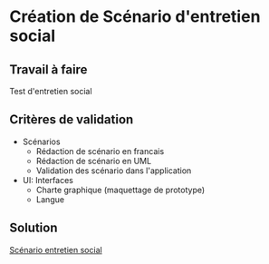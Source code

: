 # Création de Scénario d'entretien social
## Travail à faire
Test d'entretien social 

## Critères de validation
- Scénarios
  - Rédaction de scénario en francais
  - Rédaction de scénario en UML
  - Validation des scénario dans l'application
- UI: Interfaces
  - Charte graphique (maquettage de prototype)
  - Langue


## Solution 
[Scénario entretien social](https://docs.google.com/presentation/d/15SIoV3ZUCIhTMoKghKYmzdA5hE7TmAl2v7EpuA40sfM/edit#slide=id.p)
